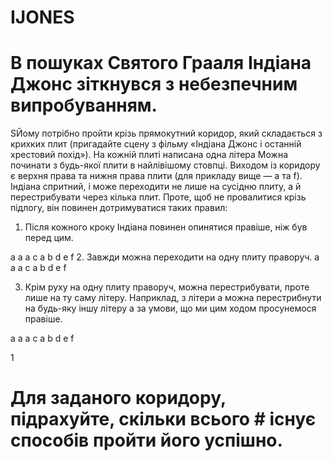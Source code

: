 # IJONES

 # В пошуках Святого Грааля Iндiана Джонс зiткнувся з небезпечним випробуванням.
 SЙому потрiбно пройти крiзь прямокутний коридор, який складається з крихких плит
 (пригадайте сцену з фiльму «Iндiана Джонс i останнiй хрестовий похiд»). На кожнiй
 плитi написана одна лiтера
 Можна починати з будь-якої плити в найлiвiшому стовпцi. Виходом iз коридору є
верхня права та нижня права плити (для прикладу вище — a та f).
Iндiана спритний, i може переходити не лише на сусiдню плиту, а й перестрибувати
через кiлька плит. Проте, щоб не провалитися крiзь пiдлогу, вiн повинен дотримуватися
таких правил:
1. Пiсля кожного кроку Iндiана повинен опинятися правiше, нiж був перед цим.

a a a
c a b
d e f
2. Завжди можна переходити на одну плиту праворуч.
a a a
c a b
d e f

3. Крiм руху на одну плиту праворуч, можна перестрибувати, проте лише на ту
саму лiтеру. Наприклад, з лiтери a можна перестрибнути на будь-яку iншу
лiтеру a за умови, що ми цим ходом просунемося правiше.

a a a
c a b
d e f

1

# Для заданого коридору, пiдрахуйте, скiльки всього # iснує способiв пройти його успiшно.